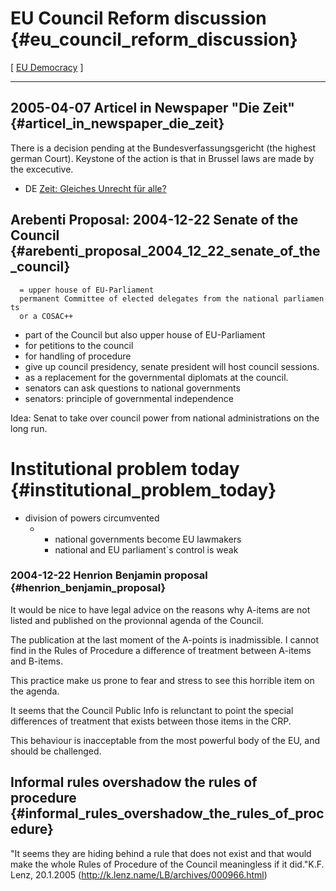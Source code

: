 # EU Council Reform discussion {#eu_council_reform_discussion}

\[ [ EU Democracy](EuDemocracyEn "wikilink") \]

------------------------------------------------------------------------

## 2005-04-07 Articel in Newspaper \"Die Zeit\" {#articel_in_newspaper_die_zeit}

There is a decision pending at the Bundesverfassungsgericht (the highest
german Court). Keystone of the action is that in Brussel laws are made
by the excecutive.

-   DE [Zeit: Gleiches Unrecht für
    alle?](http://www.zeit.de/2005/15/Haftbefehl "wikilink")

## Arebenti Proposal: 2004-12-22 Senate of the Council {#arebenti_proposal_2004_12_22_senate_of_the_council}

`  = upper house of EU-Parliament `\
`  permanent Committee of elected delegates from the national parliaments`\
`  or a COSAC++ `

-   part of the Council but also upper house of EU-Parliament
-   for petitions to the council
-   for handling of procedure
-   give up council presidency, senate president will host council
    sessions.
-   as a replacement for the governmental diplomats at the council.
-   senators can ask questions to national governments
-   senators: principle of governmental independence

Idea: Senat to take over council power from national administrations on
the long run.

# Institutional problem today {#institutional_problem_today}

-   division of powers circumvented
    -   -   national governments become EU lawmakers
        -   national and EU parliament\`s control is weak

### 2004-12-22 Henrion Benjamin proposal {#henrion_benjamin_proposal}

It would be nice to have legal advice on the reasons why A-items are not
listed and published on the provionnal agenda of the Council.

The publication at the last moment of the A-points is inadmissible. I
cannot find in the Rules of Procedure a difference of treatment between
A-items and B-items.

This practice make us prone to fear and stress to see this horrible item
on the agenda.

It seems that the Council Public Info is relunctant to point the special
differences of treatment that exists between those items in the CRP.

This behaviour is inacceptable from the most powerful body of the EU,
and should be challenged.

## Informal rules overshadow the rules of procedure {#informal_rules_overshadow_the_rules_of_procedure}

\"It seems they are hiding behind a rule that does not exist and that
would make the whole Rules of Procedure of the Council meaningless if it
did.\"K.F. Lenz, 20.1.2005 (http://k.lenz.name/LB/archives/000966.html)
